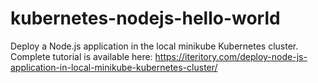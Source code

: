 # kubernetes-nodejs-hello-world
Deploy a Node.js application in the local minikube Kubernetes cluster. Complete tutorial is available here: https://iteritory.com/deploy-node-js-application-in-local-minikube-kubernetes-cluster/
